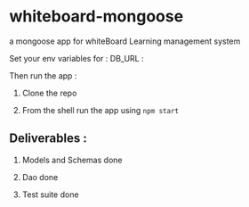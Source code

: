 # whiteboard-mongoose
a mongoose app for whiteBoard Learning management system

Set your env variables for : 
DB_URL : <Copy paste from mlab or anyother url>

Then run the app : 

1. Clone the repo 

2. From the shell run the app using `npm start`



## Deliverables : 

1. Models and Schemas done 

2. Dao done

3. Test suite done 







